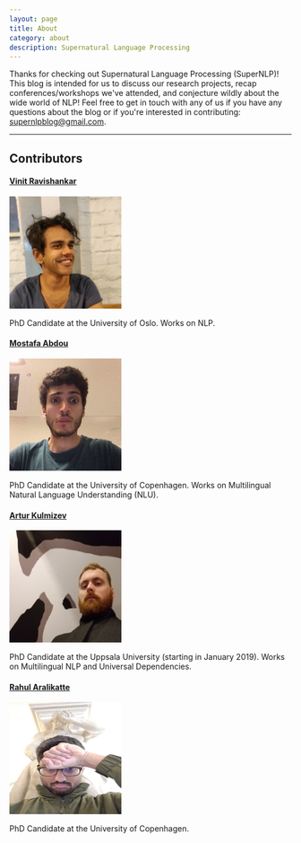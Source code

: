 ```yaml
---
layout: page
title: About
category: about
description: Supernatural Language Processing
---
```


Thanks for checking out Supernatural Language Processing (SuperNLP)! This blog is intended for us to discuss our research projects, recap conferences/workshops we've attended, and conjecture wildly about the wide world of NLP! Feel free to get in touch with any of us if you have any questions about the blog or if you're interested in contributing: <supernlpblog@gmail.com>. 

---

## Contributors

#### [Vinit Ravishankar](mailto:vinit.ravishankar@gmail.com)

<img src="/assets/img/vin.jpg" alt="vin" height="200" width="200">

PhD Candidate at the University of Oslo. Works on NLP.

#### [Mostafa Abdou](mailto:abdou.di.ku.dk)

<img src="/assets/img/mo.jpg" alt="mo" height="200" width="200">

PhD Candidate at the University of Copenhagen. Works on Multilingual Natural Language Understanding (NLU).

#### [Artur Kulmizev](mailto:akulmizev@gmail.com)

<img src="/assets/img/ak.jpg" alt="AK" height="200" width="200">

PhD Candidate at the Uppsala University (starting in January 2019). Works on Multilingual NLP and Universal Dependencies.

#### [Rahul Aralikatte](mailto:rahul@di.ku.dk)

<img src="/assets/img/rahul.jpg" alt="RA" height="200" width="200">

PhD Candidate at the University of Copenhagen. 
